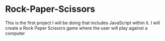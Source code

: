 # Rock-Paper-Scissors

This is the first project I will be doing that includes JavaScript within it. 
I will create a Rock Paper Scissors game where the user will play against a computer